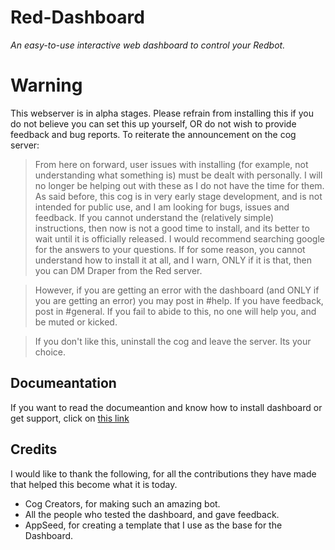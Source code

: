 # Red-Dashboard
*An easy-to-use interactive web dashboard to control your Redbot.*

# Warning
This webserver is in alpha stages.  Please refrain from installing this if you do not believe you can set this up yourself, OR do not wish to provide feedback and bug reports.  To reiterate the announcement on the cog server:

> From here on forward, user issues with installing (for example, not understanding what something is) must be dealt with personally.  I will no longer be helping out with these as I do not have the time for them.  As said before, this cog is in very early stage development, and is not intended for public use, and I am looking for bugs, issues and feedback.  If you cannot understand the (relatively simple) instructions, then now is not a good time to install, and its better to wait until it is officially released.  I would recommend searching google for the answers to your questions.  If for some reason, you cannot understand how to install it at all, and I warn, ONLY if it is that, then you can DM Draper from the Red server.

> However, if you are getting an error with the dashboard (and ONLY if you are getting an error) you may post in #help.  If you have feedback, post in #general.  If you fail to abide to this, no one will help you, and be muted or kicked.

> If you don't like this, uninstall the cog and leave the server.  Its your choice.

## Documeantation
If you want to read the documeantion and know how to install dashboard or get support, click on [this link](https://red-dashboard.gitbook.io/)

## Credits
I would like to thank the following, for all the contributions they have made that helped this become what it is today.
* Cog Creators, for making such an amazing bot.
* All the people who tested the dashboard, and gave feedback.
* AppSeed, for creating a template that I use as the base for the Dashboard.
